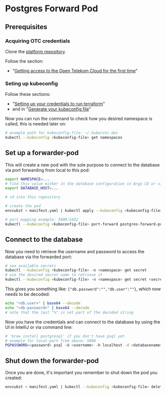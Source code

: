 # Postgres Forward Pod

## Prerequisites

### Acquiring OTC credentials

Clone the [platform repository](https://github.com/digitalservicebund/platform).

Follow the section:
- "[Getting access to the Open Telekom Cloud for the first time](https://github.com/digitalservicebund/platform/blob/main/terraform/README.md#getting-access-to-the-open-telekom-cloud-for-the-first-time)"

### Seting up kubeconfig

Follow these sections:
- "[Setting up your credentials to run terraform](https://github.com/digitalservicebund/platform/blob/main/terraform/README.md#setting-up-your-credentials-to-run-terraform)"
- and in "[Generate your kubeconfig file](https://github.com/digitalservicebund/platform/blob/main/terraform/README.md#generate-your-kubeconfig-file)"

Now you can run the command to check how you desired namespace is called, this is needed later on:

```bash
# example path for kubeconfig-file: ~/.kube/otc-dev
kubectl --kubeconfig <kubeconfig-file> get namespaces
```

## Set up a forwarder-pod
This will create a new pod with the sole purpose to connect to the database via port forwarding from local to this pod:

```bash
export NAMESPACE=...
# find this value either in the database configuration in Argo CD or via inspecting the output of 'kubectl --kubeconfig <kubeconfig-file> -n <namespace> describe configmap'
export DATABASE_HOST=...

# cd into this repository

# create the pod
envsubst < manifest.yaml | kubectl apply --kubeconfig <kubeconfig-file> -n $NAMESPACE -f -

# port mapping example: 5000:5432
kubectl --kubeconfig <kubeconfig-file> port-forward postgres-forward-pod <local-port>:<remote-port> -n $NAMESPACE
```

## Connect to the database

Now you need to retrieve the username and password to access the database via the forwarded port:

```bash
# see available secrets
kubectl --kubeconfig <kubeconfig-file> -n <namespace> get secret
# use the desired secret name to retrieve it
kubectl --kubeconfig <kubeconfig-file> -n <namespace> get secret <secret-name> -o jsonpath='{.data}'
```

This gives you something like: `{"db.password":"","db.user":""}`, which now needs to be decoded:

```bash
echo "<db.user>" | base64 --decode
echo "<db.password>" | base64 --decode
# note that the last "%" is not part of the decoded string
```

Now you have the credentials and can connect to the database by using the UI in IntelliJ or via command line: 

```bash
# 'brew install postgresql' if you don't have psql yet
# example for local-port from above: 5000
PGPASSWORD=<password> psql -U <username> -h localhost -d <databasename> -p <local-port>
```

## Shut down the forwarder-pod
Once you are done, it's important you remember to shut down the pod you created:

```bash
envsubst < manifest.yaml | kubectl --kubeconfig <kubeconfig-file> delete -n $NAMESPACE -f -
```
